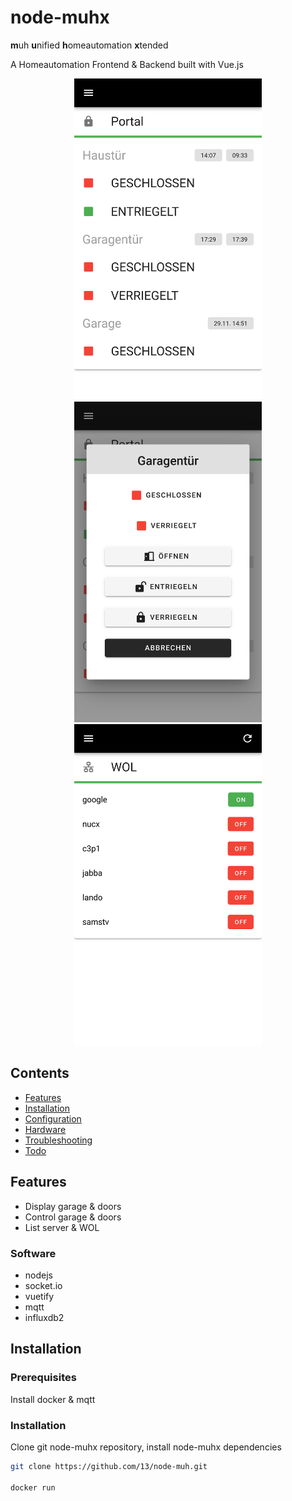 # node-muhx

**m**uh **u**nified **h**omeautomation **x**tended

A Homeautomation Frontend & Backend built with Vue.js

<p align="center">
<img src="assets/screen1.png" width="300">
<img src="assets/screen3.png" width="300">
<img src="assets/screen2.png" width="300">
</p>


## Contents

 * [Features](#features)
 * [Installation](#installation)
 * [Configuration](#configuration)
 * [Hardware](#hardware)
 * [Troubleshooting](#troubleshooting)
 * [Todo](#todo)

## Features

 * Display garage & doors 
 * Control garage & doors
 * List server & WOL
 
### Software

 * nodejs
 * socket.io
 * vuetify
 * mqtt
 * influxdb2

## Installation

### Prerequisites

Install docker & mqtt

### Installation

Clone git node-muhx repository, install node-muhx dependencies
 
```bash
git clone https://github.com/13/node-muh.git

docker run
```
